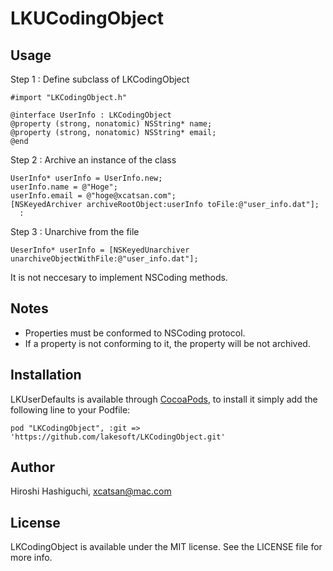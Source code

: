 # LKUCodingObject

## Usage
Step 1 : Define subclass of LKCodingObject

    #import "LKCodingObject.h"

    @interface UserInfo : LKCodingObject
    @property (strong, nonatomic) NSString* name;
    @property (strong, nonatomic) NSString* email;
    @end

Step 2 :  Archive an instance of the class

    UserInfo* userInfo = UserInfo.new;
    userInfo.name = @"Hoge";
    userInfo.email = @"hoge@xcatsan.com";
    [NSKeyedArchiver archiveRootObject:userInfo toFile:@"user_info.dat"];
      :


Step 3 : Unarchive from the file

    UeserInfo* userInfo = [NSKeyedUnarchiver unarchiveObjectWithFile:@"user_info.dat"];


It is not neccesary to implement NSCoding methods.

## Notes

- Properties must be conformed to NSCoding protocol.
- If a property is not conforming to it, the property will be not archived.


## Installation

LKUserDefaults is available through [CocoaPods](http://cocoapods.org), to install
it simply add the following line to your Podfile:

    pod "LKCodingObject", :git => 'https://github.com/lakesoft/LKCodingObject.git'


## Author

Hiroshi Hashiguchi, xcatsan@mac.com

## License

LKCodingObject is available under the MIT license. See the LICENSE file for more info.

